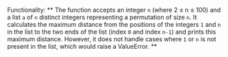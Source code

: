 Functionality: ** The function accepts an integer `n` (where 2 ≤ n ≤ 100) and a list `a` of `n` distinct integers representing a permutation of size `n`. It calculates the maximum distance from the positions of the integers `1` and `n` in the list to the two ends of the list (index `0` and index `n-1`) and prints this maximum distance. However, it does not handle cases where `1` or `n` is not present in the list, which would raise a ValueError. **